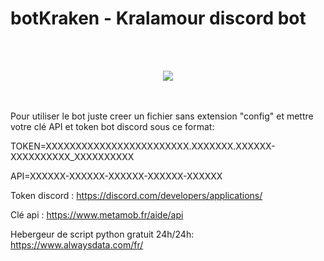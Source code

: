 # botKraken - Kralamour discord bot
<br></br>
<p align="center">
  <img src="https://i.ibb.co/Wyr28SN/krala.png" />
</p>
<br></br>
Pour utiliser le bot juste creer un fichier sans extension "config"
et mettre votre clé API et token bot discord sous ce format:

TOKEN=XXXXXXXXXXXXXXXXXXXXXXXX.XXXXXXX.XXXXXX-XXXXXXXXXX_XXXXXXXXXX

API=XXXXXX-XXXXXX-XXXXXX-XXXXXX-XXXXXX



Token discord : https://discord.com/developers/applications/

Clé api : https://www.metamob.fr/aide/api

Hebergeur de script python gratuit 24h/24h: 
https://www.alwaysdata.com/fr/
